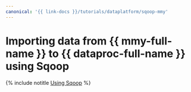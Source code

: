 ```yaml
---
canonical: '{{ link-docs }}/tutorials/dataplatform/sqoop-mmy'
---
```


# Importing data from {{ mmy-full-name }} to {{ dataproc-full-name }} using Sqoop

{% include notitle [Using Sqoop](../../_tutorials/dataplatform/sqoop/sqoop-mmy.md) %}
